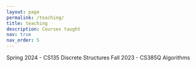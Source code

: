 ```yaml
---
layout: page
permalink: /teaching/
title: teaching
description: Courses taught
nav: true
nav_order: 5
---
```


Spring 2024 - CS135 Discrete Structures
Fall 2023 - CS385Q Algorithms
